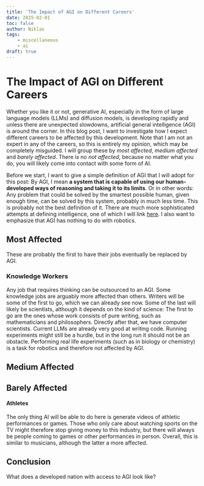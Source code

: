 ```yaml
---
title: 'The Impact of AGI on Different Careers'
date: 2025-02-01
toc: false
author: Niklas
tags:
    - miscellaneous
    - ai
draft: true
---
```


# The Impact of AGI on Different Careers
Whether you like it or not, generative AI, especially in the form of large language models (LLMs) and diffusion models, is developing rapidly and unless there are unexpected slowdowns, artificial general intelligence (AGI) is around the corner. In this blog post, I want to investigate how I expect different careers to be affected by this development. Note that I am not an expert in any of the careers, so this is entirely my opinion, which may be completely misguided. I will group these by *most affected*, *medium affected* and *barely affected*. There is no *not affected*, because no matter what you do, you will likely come into contact with some form of AI.

Before we start, I want to give a simple definition of AGI that I will adopt for this post: By AGI, I mean **a system that is capable of using our human-developed ways of reasoning and taking it to its limits**. Or in other words: Any problem that could be solved by the smartest possible human, given enough time, can be solved by this system, probably in much less time. This is probably not the best definition of it. There are much more sophisticated attempts at defining intelligence, one of which I will link [here](https://arxiv.org/pdf/1911.01547). I also want to emphasize that AGI has nothing to do with robotics.

## Most Affected

These are probably the first to have their jobs eventually be replaced by AGI.

### Knowledge Workers
Any job that requires thinking can be outsourced to an AGI. Some knowledge jobs are arguably more affected than others. Writers will be some of the first to go, which we can already see now. Some of the last will likely be scientists, although it depends on the kind of science: The first to go are the ones whose work consists of pure writing, such as mathematicians and philosophers. Directly after that, we have computer scientists. Current LLMs are already very good at writing code. Running experiments might still be a hurdle, but in the long run it should not be an obstacle. Performing real life experiments (such as in biology or chemistry) is a task for robotics and therefore not affected by AGI.

## Medium Affected


## Barely Affected

#### Athletes
The only thing AI will be able to do here is generate videos of athletic performances or games. Those who only care about watching sports on the TV might therefore stop giving money to this industry, but there will always be people coming to games or other performances in person. Overall, this is similar to musicians, although the latter a more affected.

## Conclusion
What does a developed nation with access to AGI look like? 